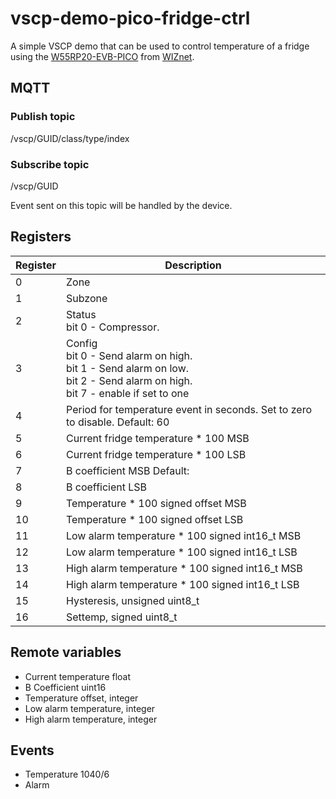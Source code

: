# vscp-demo-pico-fridge-ctrl
A simple VSCP demo that can be used to control temperature of a fridge using the [W55RP20-EVB-PICO](https://docs.wiznet.io/Product/ioNIC/W55RP20/w55rp20-evb-pico) from [WIZnet](https://docs.wiznet.io).

## MQTT

### Publish topic

/vscp/GUID/class/type/index

### Subscribe topic

/vscp/GUID

Event sent on this topic will be handled by the device.


## Registers

| Register | Description |
| ------ | ----------- |
| 0 | Zone |
| 1 | Subzone |
| 2 | Status <br /> bit 0 - Compressor. |
| 3 | Config <br /> bit 0 - Send alarm on high.<br /> bit 1 - Send alarm on low.<br /> bit 2 - Send alarm on high.<br /> bit 7 - enable if set to one |
| 4 | Period for temperature event in seconds. Set to zero to disable. Default: 60 |
| 5 | Current fridge temperature * 100 MSB |
| 6 | Current fridge temperature * 100 LSB |
| 7 | B coefficient MSB Default: |
| 8 | B coefficient LSB |
| 9 | Temperature * 100 signed offset MSB |
| 10 | Temperature * 100 signed offset LSB |
| 11 | Low alarm temperature * 100 signed int16_t MSB |
| 12 | Low alarm temperature * 100 signed int16_t LSB |
| 13 | High alarm temperature * 100 signed int16_t MSB |
| 14 | High alarm temperature * 100 signed int16_t LSB |
| 15 | Hysteresis, unsigned uint8_t |
| 16 | Settemp, signed uint8_t |


## Remote variables

  * Current temperature float
  * B Coefficient uint16
  * Temperature offset, integer
  * Low alarm temperature, integer
  * High alarm temperature, integer

## Events

  * Temperature 1040/6
  * Alarm